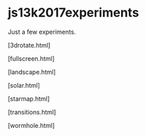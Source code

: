 # js13k2017experiments

Just a few experiments.

[3drotate.html]

[fullscreen.html]

[landscape.html]

[solar.html]

[starmap.html]

[transitions.html]

[wormhole.html]
